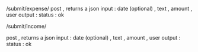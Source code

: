 /submit/expense/
 post , returns a json
 input : date (optional) , text , amount , user 
 output : status : ok


/submit/income/

 post , returns a json
 input : date (optional) , text , amount , user 
 output : status : ok
 